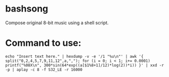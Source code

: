 # bashsong
Compose original 8-bit music using a shell script.

# Command to use:


    echo "Insert text here." | hexdump -v -e '/1 "%u\n"' | awk '{ split("0,2,4,5,7,9,11,12",a,","); for (i = 0; i < 1; i+= 0.0001) printf("%08X\n", 300*sin(64*exp((a[$1%8+1]/12)*log(2))*i)) }' | xxd -r -p | aplay -c 8 -f S32_LE -r 16000

